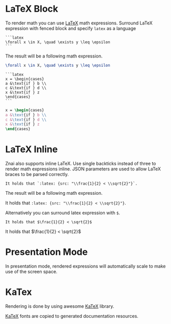 # LaTeX Block

To render math you can use [LaTeX](https://en.wikibooks.org/wiki/LaTeX/Mathematics) math expressions. 
Surround LaTeX expression with fenced block and specify `latex` as a language

    ```latex
    \forall x \in X, \quad \exists y \leq \epsilon
    ```

The result will be a following math expression.

```latex
\forall x \in X, \quad \exists y \leq \epsilon
```
    
    ```latex
    x = \begin{cases}
    a &\text{if } b \\
    c &\text{if } d \\
    x &\text{if } z
    \end{cases}
    ```

```latex
x = \begin{cases}
a &\text{if } b \\
c &\text{if } d \\
x &\text{if } z
\end{cases}
```

# LaTeX Inline

Znai also supports inline LaTeX. Use single backticks instead of three to render math expressions inline. JSON parameters are used to allow LaTeX braces to be parsed correctly.

    It holds that `:latex: {src: "\\frac{1}{2} < \\sqrt{2}"}`.

The result will be a following math expression.

It holds that `:latex: {src: "\\frac{1}{2} < \\sqrt{2}"}`.

Alternatively you can surround latex expression with `$`.

    It holds that $\frac{1}{2} < \sqrt{2}$

It holds that $\frac{1}{2} < \sqrt{2}$

# Presentation Mode

In presentation mode, rendered expressions will automatically scale to make use of the screen space.

# KaTex

Rendering is done by using awesome [KaTeX](https://github.com/Khan/KaTeX) library.

[KaTeX](https://github.com/Khan/KaTeX) fonts are copied to generated documentation resources.  
